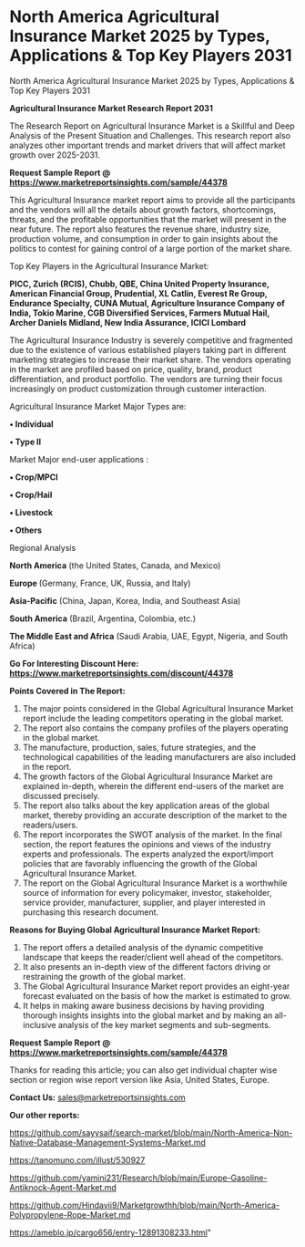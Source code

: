 # North America Agricultural Insurance Market 2025 by Types, Applications & Top Key Players 2031
North America Agricultural Insurance Market 2025 by Types, Applications & Top Key Players 2031

<strong>Agricultural Insurance Market Research Report 2031</strong>

The Research Report on Agricultural Insurance Market is a Skillful and Deep Analysis of the Present Situation and Challenges. This research report also analyzes other important trends and market drivers that will affect market growth over 2025-2031.

<strong>Request Sample Report @ <a href=https://www.marketreportsinsights.com/sample/44378>https://www.marketreportsinsights.com/sample/44378</a></strong>

This Agricultural Insurance market report aims to provide all the participants and the vendors will all the details about growth factors, shortcomings, threats, and the profitable opportunities that the market will present in the near future. The report also features the revenue share, industry size, production volume, and consumption in order to gain insights about the politics to contest for gaining control of a large portion of the market share.

Top Key Players in the Agricultural Insurance Market:

<strong>PICC, Zurich (RCIS), Chubb, QBE, China United Property Insurance, American Financial Group, Prudential, XL Catlin, Everest Re Group, Endurance Specialty, CUNA Mutual, Agriculture Insurance Company of India, Tokio Marine, CGB Diversified Services, Farmers Mutual Hail, Archer Daniels Midland, New India Assurance, ICICI Lombard</strong>

The Agricultural Insurance Industry is severely competitive and fragmented due to the existence of various established players taking part in different marketing strategies to increase their market share. The vendors operating in the market are profiled based on price, quality, brand, product differentiation, and product portfolio. The vendors are turning their focus increasingly on product customization through customer interaction.

Agricultural Insurance Market Major Types are:

<strong>•  Individual

•  Type II</strong>

Market Major end-user applications :

<strong>•  Crop/MPCI

•  Crop/Hail

•  Livestock

•  Others</strong>

Regional Analysis

</u><strong><b>North America</b></strong> (the United States, Canada, and Mexico)

<strong><b>Europe </b></strong>(Germany, France, UK, Russia, and Italy)

<strong><b>Asia-Pacific</b></strong> (China, Japan, Korea, India, and Southeast Asia)

<strong><b>South America</b></strong> (Brazil, Argentina, Colombia, etc.)

<strong><b>The Middle East and Africa</b></strong> (Saudi Arabia, UAE, Egypt, Nigeria, and South Africa)

<strong>Go For Interesting Discount Here: <a href=https://www.marketreportsinsights.com/discount/44378>https://www.marketreportsinsights.com/discount/44378</a></strong>

<strong>Points Covered in The Report:</strong>
<ol>
  <li>The major points considered in the Global Agricultural Insurance Market report include the leading competitors operating in the global market.</li>
  <li>The report also contains the company profiles of the players operating in the global market.</li>
  <li>The manufacture, production, sales, future strategies, and the technological capabilities of the leading manufacturers are also included in the report.</li>
  <li>The growth factors of the Global Agricultural Insurance Market are explained in-depth, wherein the different end-users of the market are discussed precisely.</li>
  <li>The report also talks about the key application areas of the global market, thereby providing an accurate description of the market to the readers/users.</li>
  <li>The report incorporates the SWOT analysis of the market. In the final section, the report features the opinions and views of the industry experts and professionals. The experts analyzed the export/import policies that are favorably influencing the growth of the Global Agricultural Insurance Market.</li>
  <li>The report on the Global Agricultural Insurance Market is a worthwhile source of information for every policymaker, investor, stakeholder, service provider, manufacturer, supplier, and player interested in purchasing this research document.</li>
</ol>
<strong>Reasons for Buying Global Agricultural Insurance Market Report:</strong>

<ol>
  <li>The report offers a detailed analysis of the dynamic competitive landscape that keeps the reader/client well ahead of the competitors.</li>
  <li>It also presents an in-depth view of the different factors driving or restraining the growth of the global market.</li>
  <li>The Global Agricultural Insurance Market report provides an eight-year forecast evaluated on the basis of how the market is estimated to grow.</li>
  <li>It helps in making aware business decisions by having providing thorough insights insights into the global market and by making an all-inclusive analysis of the key market segments and sub-segments.</li>
</ol>
<strong>Request Sample Report @ <a href=https://www.marketreportsinsights.com/sample/44378>https://www.marketreportsinsights.com/sample/44378</a></strong>


Thanks for reading this article; you can also get individual chapter wise section or region wise report version like Asia, United States, Europe.

<strong>Contact Us:</strong>
sales@marketreportsinsights.com

<strong>Our other reports:</strong>

<a href=https://github.com/sayysaif/search-market/blob/main/North-America-Non-Native-Database-Management-Systems-Market.md>https://github.com/sayysaif/search-market/blob/main/North-America-Non-Native-Database-Management-Systems-Market.md</a>

<a href=https://tanomuno.com/illust/530927>https://tanomuno.com/illust/530927</a>

<a href=https://github.com/yamini231/Research/blob/main/Europe-Gasoline-Antiknock-Agent-Market.md>https://github.com/yamini231/Research/blob/main/Europe-Gasoline-Antiknock-Agent-Market.md</a>

<a href=https://github.com/Hindavii9/Marketgrowthh/blob/main/North-America-Polypropylene-Rope-Market.md>https://github.com/Hindavii9/Marketgrowthh/blob/main/North-America-Polypropylene-Rope-Market.md</a>

<a href=https://ameblo.jp/cargo656/entry-12891308233.html>https://ameblo.jp/cargo656/entry-12891308233.html</a>"
